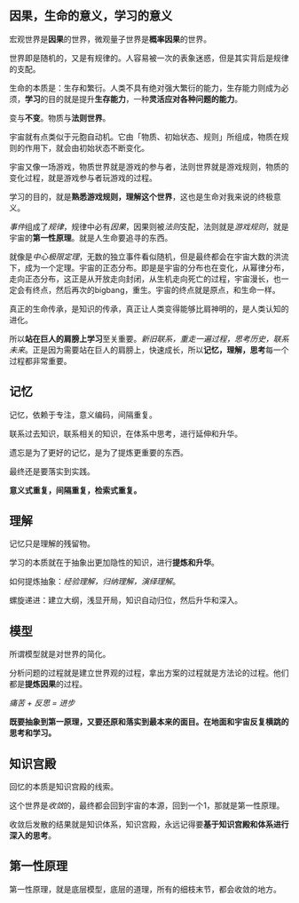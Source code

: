 ## 因果，生命的意义，学习的意义

宏观世界是**因果**的世界，微观量子世界是**概率因果**的世界。

世界即是随机的，又是有规律的。人容易被一次的表象迷惑，但是其实背后是规律的支配。

生命的本质是：生存和繁衍。人类不具有绝对强大繁衍的能力，生存能力则成为必须，**学习**的目的就是提升**生存能力**，一种**灵活应对各种问题的能力**。

变与**不变**。物质与**法则世界**。

宇宙就有点类似于元胞自动机。它由「物质、初始状态、规则」所组成，物质在规则的作用下，就会由初始状态不断变化。

宇宙又像一场游戏，物质世界就是游戏的参与者，法则世界就是游戏规则，物质的变化过程，就是游戏参与者玩游戏的过程。

学习的目的，就是**熟悉游戏规则，理解这个世界**，这也是生命对我来说的终极意义。

*事件*组成了*规律*，规律中必有*因果*，因果则被*法则*支配，法则就是*游戏规则*，就是宇宙的**第一性原理**。就是人生命要追寻的东西。

就像是*中心极限定理*，无数的独立事件看似随机，但是最终都会在宇宙大数的洪流下，成为一个定理。宇宙的正态分布。即是是宇宙的分布也在变化，从幂律分布，走向正态分布，这正是从开放走向封闭，从生机走向死亡的过程，宇宙漫长，也一定会有终点，然后再次的bigbang，重生。宇宙的终点就是原点，和生命一样。

真正的生命传承，是知识的传承，真正让人类变得能够比肩神明的，是人类认知的进化。

所以**站在巨人的肩膀上学习**至关重要。*新旧联系，重走一遍过程，思考历史，联系未来*。正是因为需要站在巨人的肩膀上，快速成长，所以**记忆，理解，思考**每一个过程都非常重要。

## 记忆

记忆，依赖于专注，意义编码，间隔重复。

联系过去知识，联系相关的知识，在体系中思考，进行延伸和升华。

遗忘是为了更好的记忆，是为了提炼更重要的东西。

最终还是要落实到实践。

**意义式重复，间隔重复，检索式重复。**

## 理解

记忆只是理解的残留物。

学习的本质就在于抽象出更加隐性的知识，进行**提炼和升华**。

如何提炼抽象：*经验理解，归纳理解，演绎理解*。

螺旋递进：建立大纲，浅显开局，知识自动归位，然后升华和深入。

## 模型

所谓模型就是对世界的简化。

分析问题的过程就是建立世界观的过程，拿出方案的过程就是方法论的过程。他们都是**提炼因果**的过程。

*痛苦 + 反思 = 进步*

**既要抽象到第一原理，又要还原和落实到最本来的面目。在地面和宇宙反复横跳的思考和学习。**

## 知识宫殿

回忆的本质是知识宫殿的线索。

这个世界是*收敛*的，最终都会回到宇宙的本源，回到一个1，那就是第一性原理。

收敛后发散的结果就是知识体系，知识宫殿，永远记得要**基于知识宫殿和体系进行深入的思考**。

## 第一性原理

第一性原理，就是底层模型，底层的道理，所有的细枝末节，都会收敛的地方。
